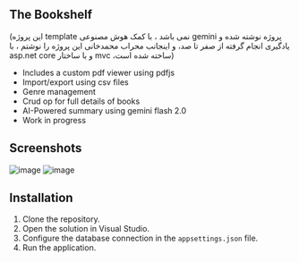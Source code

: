 ## The Bookshelf
(این پروژه template نمی باشد ، با کمک هوش مصنوعی gemini پروژه نوشته شده و یادگیری انجام گرفته از صفر تا صد، و اینجانب محراب محمدخانی این پروژه را نوشتم ، با asp.net core و با ساختار mvc ،ساخته شده است)

* Includes a custom pdf viewer using pdfjs
* Import/export using csv files
* Genre management
* Crud op for full details of books
* AI-Powered summary using gemini flash 2.0
* Work in progress


## Screenshots
![image](https://github.com/user-attachments/assets/42cddab0-2ddd-4441-9c19-d9739f07e7fd)
![image](https://github.com/user-attachments/assets/734bf14e-59d0-42db-98ce-1ff2fe6520ed)



## Installation

1. Clone the repository.
2. Open the solution in Visual Studio.
3. Configure the database connection in the `appsettings.json` file.
4. Run the application.
